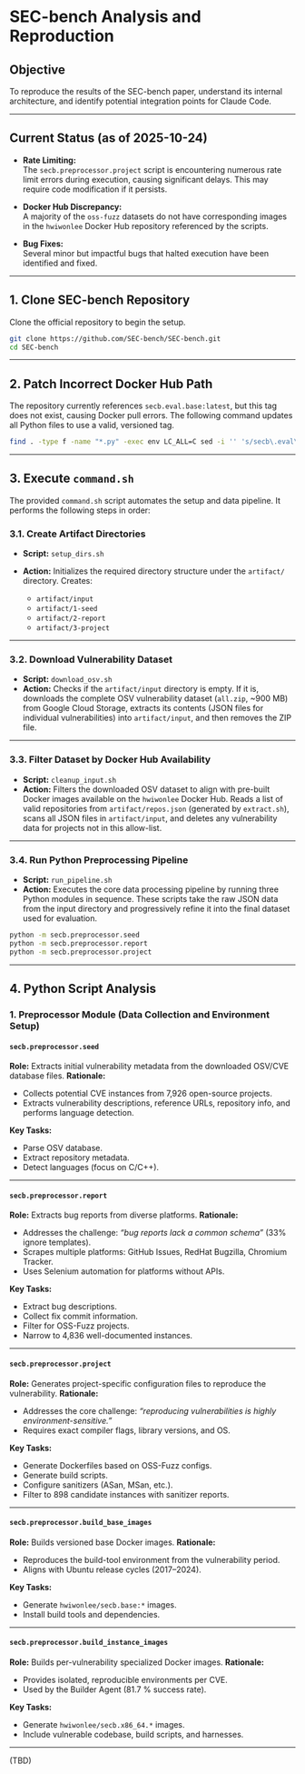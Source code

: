# SEC-bench Analysis and Reproduction

## Objective
To reproduce the results of the SEC-bench paper, understand its internal architecture, and identify potential integration points for Claude Code.

---

## Current Status (as of 2025-10-24)

- **Rate Limiting:**  
  The `secb.preprocessor.project` script is encountering numerous rate limit errors during execution, causing significant delays. This may require code modification if it persists.

- **Docker Hub Discrepancy:**  
  A majority of the `oss-fuzz` datasets do not have corresponding images in the `hwiwonlee` Docker Hub repository referenced by the scripts.

- **Bug Fixes:**  
  Several minor but impactful bugs that halted execution have been identified and fixed.

---

## 1. Clone SEC-bench Repository
Clone the official repository to begin the setup.

```bash
git clone https://github.com/SEC-bench/SEC-bench.git
cd SEC-bench
````

---

## 2. Patch Incorrect Docker Hub Path

The repository currently references `secb.eval.base:latest`, but this tag does not exist, causing Docker pull errors.
The following command updates all Python files to use a valid, versioned tag.

```bash
find . -type f -name "*.py" -exec env LC_ALL=C sed -i '' 's/secb\.eval\.base:latest/secb.eval.base:20241001/g' {} +
```

---

## 3. Execute `command.sh`

The provided `command.sh` script automates the setup and data pipeline.
It performs the following steps in order:

### 3.1. Create Artifact Directories

* **Script:** `setup_dirs.sh`
* **Action:** Initializes the required directory structure under the `artifact/` directory.
  Creates:

  * `artifact/input`
  * `artifact/1-seed`
  * `artifact/2-report`
  * `artifact/3-project`

---

### 3.2. Download Vulnerability Dataset

* **Script:** `download_osv.sh`
* **Action:** Checks if the `artifact/input` directory is empty.
  If it is, downloads the complete OSV vulnerability dataset (`all.zip`, ~900 MB) from Google Cloud Storage, extracts its contents (JSON files for individual vulnerabilities) into `artifact/input`, and then removes the ZIP file.

---

### 3.3. Filter Dataset by Docker Hub Availability

* **Script:** `cleanup_input.sh`
* **Action:** Filters the downloaded OSV dataset to align with pre-built Docker images available on the `hwiwonlee` Docker Hub.
  Reads a list of valid repositories from `artifact/repos.json` (generated by `extract.sh`), scans all JSON files in `artifact/input`, and deletes any vulnerability data for projects not in this allow-list.

---

### 3.4. Run Python Preprocessing Pipeline

* **Script:** `run_pipeline.sh`
* **Action:** Executes the core data processing pipeline by running three Python modules in sequence.
  These scripts take the raw JSON data from the input directory and progressively refine it into the final dataset used for evaluation.

```bash
python -m secb.preprocessor.seed
python -m secb.preprocessor.report
python -m secb.preprocessor.project
```

---

## 4. Python Script Analysis

### 1. Preprocessor Module (Data Collection and Environment Setup)

#### `secb.preprocessor.seed`

**Role:** Extracts initial vulnerability metadata from the downloaded OSV/CVE database files.
**Rationale:**

* Collects potential CVE instances from 7,926 open-source projects.
* Extracts vulnerability descriptions, reference URLs, repository info, and performs language detection.

**Key Tasks:**

* Parse OSV database.
* Extract repository metadata.
* Detect languages (focus on C/C++).

---

#### `secb.preprocessor.report`

**Role:** Extracts bug reports from diverse platforms.
**Rationale:**

* Addresses the challenge: *“bug reports lack a common schema”* (33% ignore templates).
* Scrapes multiple platforms: GitHub Issues, RedHat Bugzilla, Chromium Tracker.
* Uses Selenium automation for platforms without APIs.

**Key Tasks:**

* Extract bug descriptions.
* Collect fix commit information.
* Filter for OSS-Fuzz projects.
* Narrow to 4,836 well-documented instances.

---

#### `secb.preprocessor.project`

**Role:** Generates project-specific configuration files to reproduce the vulnerability.
**Rationale:**

* Addresses the core challenge: *“reproducing vulnerabilities is highly environment-sensitive.”*
* Requires exact compiler flags, library versions, and OS.

**Key Tasks:**

* Generate Dockerfiles based on OSS-Fuzz configs.
* Generate build scripts.
* Configure sanitizers (ASan, MSan, etc.).
* Filter to 898 candidate instances with sanitizer reports.

---

#### `secb.preprocessor.build_base_images`

**Role:** Builds versioned base Docker images.
**Rationale:**

* Reproduces the build-tool environment from the vulnerability period.
* Aligns with Ubuntu release cycles (2017–2024).

**Key Tasks:**

* Generate `hwiwonlee/secb.base:*` images.
* Install build tools and dependencies.

---

#### `secb.preprocessor.build_instance_images`

**Role:** Builds per-vulnerability specialized Docker images.
**Rationale:**

* Provides isolated, reproducible environments per CVE.
* Used by the Builder Agent (81.7 % success rate).

**Key Tasks:**

* Generate `hwiwonlee/secb.x86_64.*` images.
* Include vulnerable codebase, build scripts, and harnesses.

---

(TBD)